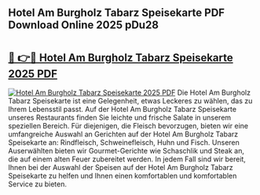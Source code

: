## Hotel Am Burgholz Tabarz Speisekarte PDF Download Online 2025 pDu28

# <h2><a href="http://gc7dzb.nevu.top/?p=Hotel+Am+Burgholz+Tabarz+Speisekarte">🔗 👉🔴 Hotel Am Burgholz Tabarz Speisekarte 2025 PDF</a></h2>

[![Hotel Am Burgholz Tabarz Speisekarte 2025 PDF](https://i.imgur.com/dBaPXMq.png)](http://gc7dzb.nevu.top/?p=Hotel+Am+Burgholz+Tabarz+Speisekarte)
Die Hotel Am Burgholz Tabarz Speisekarte ist eine Gelegenheit, etwas Leckeres zu wählen, das zu Ihrem Lebensstil passt. Auf der Hotel Am Burgholz Tabarz Speisekarte unseres Restaurants finden Sie leichte und frische Salate in unserem speziellen Bereich. Für diejenigen, die Fleisch bevorzugen, bieten wir eine umfangreiche Auswahl an Gerichten auf der Hotel Am Burgholz Tabarz Speisekarte an: Rindfleisch, Schweinefleisch, Huhn und Fisch. Unseren Auserwählten bieten wir Gourmet-Gerichte wie Schaschlik und Steak an, die auf einem alten Feuer zubereitet werden. In jedem Fall sind wir bereit, Ihnen bei der Auswahl der Speisen auf der Hotel Am Burgholz Tabarz Speisekarte zu helfen und Ihnen einen komfortablen und komfortablen Service zu bieten.
